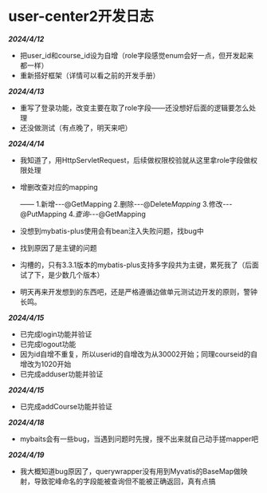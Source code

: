 # user-center2开发日志

***2024/4/12***

- 把user_id和course_id设为自增（role字段感觉enum会好一点，但开发起来都一样）
- 重新搭好框架（详情可以看之前的开发手册）

***2024/4/13***

- 重写了登录功能，改变主要在取了role字段——还没想好后面的逻辑要怎么处理
- 还没做测试（有点晚了，明天来吧）

***2024/4/14***

- 我知道了，用HttpServletRequest，后续做权限校验就从这里拿role字段做权限处理

- 增删改查对应的mapping

  —— 1.新增---@GetMapping 2.删除---@Delete*Mapping* 3.修改---@PutMapping 4.*查询*---@GetMapping

- 没想到mybatis-plus使用会有bean注入失败问题，找bug中

- 找到原因了是主键的问题

- 沟槽的，只有3.3.1版本的mybatis-plus支持多字段共为主键，累死我了（后面试了下，是少数几个版本）

- 明天再来开发想到的东西吧，还是严格遵循边做单元测试边开发的原则，警钟长鸣。

***2024/4/15***

- 已完成login功能并验证
- 已完成logout功能
- 因为id自增不重复，所以userid的自增改为从30002开始；同理courseid的自增改为1020开始
- 已完成adduser功能并验证

***2024/4/15***

- 已完成addCourse功能并验证

***2024/4/18***

- mybaits会有一些bug，当遇到问题时先搜，搜不出来就自己动手搓mapper吧

***2024/4/19***

- 我大概知道bug原因了，querywrapper没有用到Myvatis的BaseMap做映射，导致驼峰命名的字段能被查询但不能被正确返回，真有点搞
